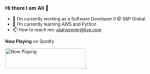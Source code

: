 ### Hi there I am Ali 👋

<!--
**aliahsenmir/aliahsenmir** is a ✨ _special_ ✨ repository because its `README.md` (this file) appears on your GitHub profile.
Here are some ideas to get you started:
- 👯 I’m looking to collaborate on ...
- 🤔 I’m looking for help with ...
- 💬 Ask me about ...
- 😄 Pronouns: ...
- ⚡ Fun fact: ...
-->


- 🔭 I’m currently working as a Software Developer II @ S&P Global 
- 🌱 I’m currently learning AWS and Python 
- 📫 How to reach me: aliahsenmir@live.com


**Now Playing** on Spotify

<a href="https://now-playing-profile.aliahsenmir.vercel.app//now-playing?open">
    <img src="https://now-playing-profile.aliahsenmir.vercel.app//now-playing" width="256" height="64" alt="Now Playing">`
</a>
